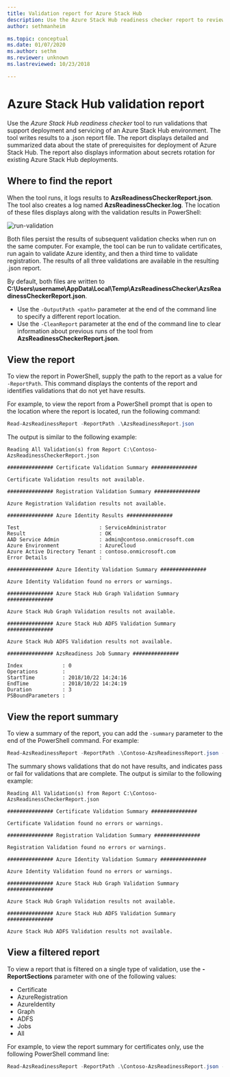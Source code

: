 ```yaml
---
title: Validation report for Azure Stack Hub 
description: Use the Azure Stack Hub readiness checker report to review validation results.
author: sethmanheim

ms.topic: conceptual
ms.date: 01/07/2020
ms.author: sethm
ms.reviewer: unknown
ms.lastreviewed: 10/23/2018

---
```


# Azure Stack Hub validation report

Use the *Azure Stack Hub readiness checker* tool to run validations that support deployment and servicing of an Azure Stack Hub environment. The tool writes results to a .json report file. The report displays detailed and summarized data about the state of prerequisites for deployment of Azure Stack Hub. The report also displays information about secrets rotation for existing Azure Stack Hub deployments.  

## Where to find the report

When the tool runs, it logs results to **AzsReadinessCheckerReport.json**. The tool also creates a log named **AzsReadinessChecker.log**. The location of these files displays along with the validation results in PowerShell:

![run-validation](./media/azure-stack-validation-report/validation.png)

Both files persist the results of subsequent validation checks when run on the same computer. For example, the tool can be run to validate certificates, run again to validate Azure identity, and then a third time to validate registration. The results of all three validations are available in the resulting .json report.  

By default, both files are written to **C:\Users\username\AppData\Local\Temp\AzsReadinessChecker\AzsReadinessCheckerReport.json**.  

- Use the `-OutputPath <path>` parameter at the end of the command line to specify a different report location.
- Use the `-CleanReport` parameter at the end of the command line to clear information about previous runs of the tool from **AzsReadinessCheckerReport.json**.

## View the report

To view the report in PowerShell, supply the path to the report as a value for `-ReportPath`. This command displays the contents of the report and identifies validations that do not yet have results.

For example, to view the report from a PowerShell prompt that is open to the location where the report is located, run the following command:

```powershell
Read-AzsReadinessReport -ReportPath .\AzsReadinessReport.json
```

The output is similar to the following example:

```shell
Reading All Validation(s) from Report C:\Contoso-AzsReadinessCheckerReport.json

############### Certificate Validation Summary ###############

Certificate Validation results not available.

############### Registration Validation Summary ###############

Azure Registration Validation results not available.

############### Azure Identity Results ###############

Test                          : ServiceAdministrator
Result                        : OK
AAD Service Admin             : admin@contoso.onmicrosoft.com
Azure Environment             : AzureCloud
Azure Active Directory Tenant : contoso.onmicrosoft.com
Error Details                 : 

############### Azure Identity Validation Summary ###############

Azure Identity Validation found no errors or warnings.

############### Azure Stack Hub Graph Validation Summary ###############

Azure Stack Hub Graph Validation results not available.

############### Azure Stack Hub ADFS Validation Summary ###############

Azure Stack Hub ADFS Validation results not available.

############### AzsReadiness Job Summary ###############

Index             : 0
Operations        : 
StartTime         : 2018/10/22 14:24:16
EndTime           : 2018/10/22 14:24:19
Duration          : 3
PSBoundParameters :
```

## View the report summary

To view a summary of the report, you can add the `-summary` parameter to the end of the PowerShell command. For example:

```powershell
Read-AzsReadinessReport -ReportPath .\Contoso-AzsReadinessReport.json -summary
```

The summary shows validations that do not have results, and indicates pass or fail for validations that are complete. The output is similar to the following example:

```shell
Reading All Validation(s) from Report C:\Contoso-AzsReadinessCheckerReport.json

############### Certificate Validation Summary ###############

Certificate Validation found no errors or warnings.

############### Registration Validation Summary ###############

Registration Validation found no errors or warnings.

############### Azure Identity Validation Summary ###############

Azure Identity Validation found no errors or warnings.

############### Azure Stack Hub Graph Validation Summary ###############

Azure Stack Hub Graph Validation results not available.

############### Azure Stack Hub ADFS Validation Summary ###############

Azure Stack Hub ADFS Validation results not available.
```

## View a filtered report

To view a report that is filtered on a single type of validation, use the **-ReportSections** parameter with one of the following values:

- Certificate
- AzureRegistration
- AzureIdentity
- Graph
- ADFS
- Jobs
- All  

For example, to view the report summary for certificates only, use the following PowerShell command line:

```powershell
Read-AzsReadinessReport -ReportPath .\Contoso-AzsReadinessReport.json -ReportSections Certificate - Summary
```
